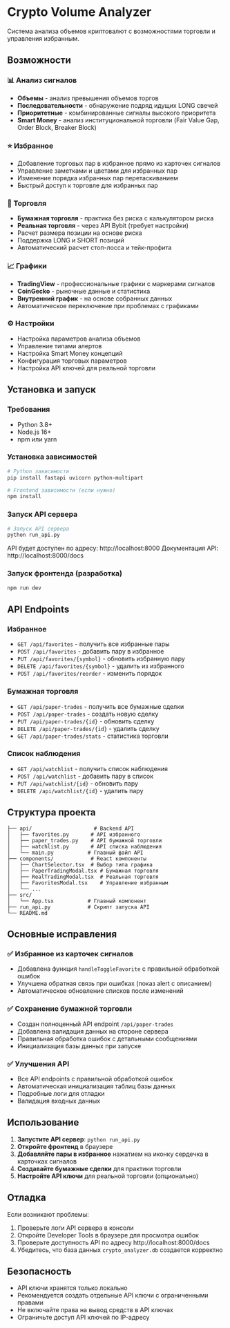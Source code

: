 # Crypto Volume Analyzer

Система анализа объемов криптовалют с возможностями торговли и управления избранным.

## Возможности

### 📊 Анализ сигналов
- **Объемы** - анализ превышения объемов торгов
- **Последовательности** - обнаружение подряд идущих LONG свечей
- **Приоритетные** - комбинированные сигналы высокого приоритета
- **Smart Money** - анализ институциональной торговли (Fair Value Gap, Order Block, Breaker Block)

### ⭐ Избранное
- Добавление торговых пар в избранное прямо из карточек сигналов
- Управление заметками и цветами для избранных пар
- Изменение порядка избранных пар перетаскиванием
- Быстрый доступ к торговле для избранных пар

### 💼 Торговля
- **Бумажная торговля** - практика без риска с калькулятором риска
- **Реальная торговля** - через API Bybit (требует настройки)
- Расчет размера позиции на основе риска
- Поддержка LONG и SHORT позиций
- Автоматический расчет стоп-лосса и тейк-профита

### 📈 Графики
- **TradingView** - профессиональные графики с маркерами сигналов
- **CoinGecko** - рыночные данные и статистика
- **Внутренний график** - на основе собранных данных
- Автоматическое переключение при проблемах с графиками

### ⚙️ Настройки
- Настройка параметров анализа объемов
- Управление типами алертов
- Настройка Smart Money концепций
- Конфигурация торговых параметров
- Настройка API ключей для реальной торговли

## Установка и запуск

### Требования
- Python 3.8+
- Node.js 16+
- npm или yarn

### Установка зависимостей

```bash
# Python зависимости
pip install fastapi uvicorn python-multipart

# Frontend зависимости (если нужно)
npm install
```

### Запуск API сервера

```bash
# Запуск API сервера
python run_api.py
```

API будет доступен по адресу: http://localhost:8000
Документация API: http://localhost:8000/docs

### Запуск фронтенда (разработка)

```bash
npm run dev
```

## API Endpoints

### Избранное
- `GET /api/favorites` - получить все избранные пары
- `POST /api/favorites` - добавить пару в избранное
- `PUT /api/favorites/{symbol}` - обновить избранную пару
- `DELETE /api/favorites/{symbol}` - удалить из избранного
- `POST /api/favorites/reorder` - изменить порядок

### Бумажная торговля
- `GET /api/paper-trades` - получить все бумажные сделки
- `POST /api/paper-trades` - создать новую сделку
- `PUT /api/paper-trades/{id}` - обновить сделку
- `DELETE /api/paper-trades/{id}` - удалить сделку
- `GET /api/paper-trades/stats` - статистика торговли

### Список наблюдения
- `GET /api/watchlist` - получить список наблюдения
- `POST /api/watchlist` - добавить пару в список
- `PUT /api/watchlist/{id}` - обновить пару
- `DELETE /api/watchlist/{id}` - удалить пару

## Структура проекта

```
├── api/                    # Backend API
│   ├── favorites.py       # API избранного
│   ├── paper_trades.py    # API бумажной торговли
│   ├── watchlist.py       # API списка наблюдения
│   └── main.py           # Главный файл API
├── components/            # React компоненты
│   ├── ChartSelector.tsx  # Выбор типа графика
│   ├── PaperTradingModal.tsx # Бумажная торговля
│   ├── RealTradingModal.tsx  # Реальная торговля
│   ├── FavoritesModal.tsx    # Управление избранным
│   └── ...
├── src/
│   └── App.tsx           # Главный компонент
├── run_api.py            # Скрипт запуска API
└── README.md
```

## Основные исправления

### ✅ Избранное из карточек сигналов
- Добавлена функция `handleToggleFavorite` с правильной обработкой ошибок
- Улучшена обратная связь при ошибках (показ alert с описанием)
- Автоматическое обновление списков после изменений

### ✅ Сохранение бумажной торговли
- Создан полноценный API endpoint `/api/paper-trades`
- Добавлена валидация данных на стороне сервера
- Правильная обработка ошибок с детальными сообщениями
- Инициализация базы данных при запуске

### ✅ Улучшения API
- Все API endpoints с правильной обработкой ошибок
- Автоматическая инициализация таблиц базы данных
- Подробные логи для отладки
- Валидация входных данных

## Использование

1. **Запустите API сервер**: `python run_api.py`
2. **Откройте фронтенд** в браузере
3. **Добавляйте пары в избранное** нажатием на иконку сердечка в карточках сигналов
4. **Создавайте бумажные сделки** для практики торговли
5. **Настройте API ключи** для реальной торговли (опционально)

## Отладка

Если возникают проблемы:

1. Проверьте логи API сервера в консоли
2. Откройте Developer Tools в браузере для просмотра ошибок
3. Проверьте доступность API по адресу http://localhost:8000/docs
4. Убедитесь, что база данных `crypto_analyzer.db` создается корректно

## Безопасность

- API ключи хранятся только локально
- Рекомендуется создать отдельные API ключи с ограниченными правами
- Не включайте права на вывод средств в API ключах
- Ограничьте доступ API ключей по IP-адресу